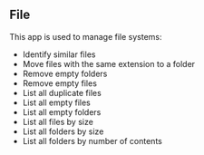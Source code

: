 ## File

This app is used to manage file systems:
- Identify similar files
- Move files with the same extension to a folder
- Remove empty folders
- Remove empty files
- List all duplicate files
- List all empty files
- List all empty folders
- List all files by size
- List all folders by size
- List all folders by number of contents